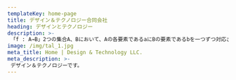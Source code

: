 ```yaml
---
templateKey: home-page
title: デザイン＆テクノロジー合同会社
heading: デザインとテクノロジー
description: >-
 「f : A→B」2つの集合A、Bにおいて、Aの各要素であるaにBの要素であるbを一つずつ対応させる規則fが与えられているとき、これをAからBへの写像という。デザインがデザインだけで、自立するのもではありません。また、技術は技術それだけで存在するものではありません。技術はデザインのフレームに規定され、デザインは技術の進化に左右されます。写像をコンセプトに、デザインとテクノロジーの‘&’を探究し、デザインを構成する要素に対して、より良い機能を実現する技術を実装していくことが、デザイン＆テクノロジーの目的です。
image: /img/tal_1.jpg
meta_title: Home | Design & Technology LLC.
meta_description: >-
 デザイン＆テクノロジーです。
---
```


